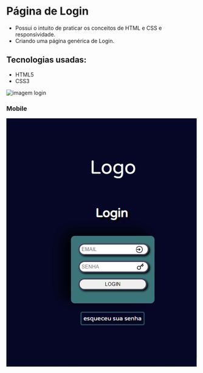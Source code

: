 # Página de Login 

- Possui o intuito de praticar os conceitos de HTML e CSS e responsividade.
- Criando uma página genérica de Login.

## Tecnologias usadas:
* HTML5
* CSS3

![imagem login](https://github.com/rafaapcode/projeto-pagina-de-login/blob/main/Projeto%20p%C3%A1gina%20de%20login.png)

### Mobile

![imagem mobile](https://github.com/rafaapcode/projeto-pagina-de-login/blob/main/modile.png)

 
